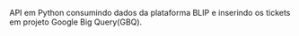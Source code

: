 API em Python consumindo dados da plataforma BLIP e inserindo os tickets em projeto Google Big Query(GBQ).
